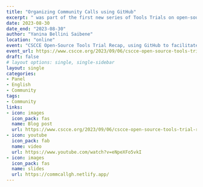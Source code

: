 ```yaml
---
title: "Organizing Community Calls using GitHub"
excerpt: " was part of the first new series of Tools Trials on open-source tools for community-building"
date: 2023-08-30
date_end: "2023-08-30"
author: "Yanina Bellini Saibene"
location: "online"
event: "CSCCE Open-Source Tools Trial Recap, using GitHub to facilitate community activities" 
event_url: https://www.cscce.org/2023/09/06/cscce-open-source-tools-trial-recap-using-github-to-facilitate-community-activities/
draft: false
# layout options: single, single-sidebar
layout: single
categories:
- Panel
- English
- Community
tags:
- Community
links:
- icon: images
  icon_pack: fas
  name: Blog post
  url: https://www.cscce.org/2023/09/06/cscce-open-source-tools-trial-recap-using-github-to-facilitate-community-activities/
- icon: youtube
  icon_pack: fab
  name: video
  url: https://www.youtube.com/watch?v=eNpeXFo5vkI
- icon: images
  icon_pack: fas
  name: slides
  url: https://commcallgh.netlify.app/
---
```


